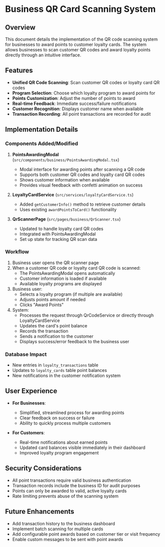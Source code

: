 # Business QR Card Scanning System

## Overview
This document details the implementation of the QR code scanning system for businesses to award points to customer loyalty cards. The system allows businesses to scan customer QR codes and award loyalty points directly through an intuitive interface.

## Features

- **Unified QR Code Scanning**: Scan customer QR codes or loyalty card QR codes
- **Program Selection**: Choose which loyalty program to award points for
- **Points Customization**: Adjust the number of points to award
- **Real-time Feedback**: Immediate success/failure notifications
- **Customer Recognition**: Displays customer name when available
- **Transaction Recording**: All point transactions are recorded for audit

## Implementation Details

### Components Added/Modified

1. **PointsAwardingModal** (`src/components/business/PointsAwardingModal.tsx`)
   - Modal interface for awarding points after scanning a QR code
   - Supports both customer QR codes and loyalty card QR codes
   - Shows customer information when available
   - Provides visual feedback with confetti animation on success

2. **LoyaltyCardService** (`src/services/loyaltyCardService.ts`)
   - Added `getCustomerInfo()` method to retrieve customer details
   - Uses existing `awardPointsToCard()` functionality

3. **QrScannerPage** (`src/pages/business/QrScanner.tsx`)
   - Updated to handle loyalty card QR codes
   - Integrated with PointsAwardingModal
   - Set up state for tracking QR scan data

### Workflow

1. Business user opens the QR scanner page
2. When a customer QR code or loyalty card QR code is scanned:
   - The PointsAwardingModal opens automatically
   - Customer information is loaded if available
   - Available loyalty programs are displayed
3. Business user:
   - Selects a loyalty program (if multiple are available)
   - Adjusts points amount if needed
   - Clicks "Award Points"
4. System:
   - Processes the request through QrCodeService or directly through LoyaltyCardService
   - Updates the card's point balance
   - Records the transaction
   - Sends a notification to the customer
   - Displays success/error feedback to the business user

### Database Impact

- New entries in `loyalty_transactions` table
- Updates to `loyalty_cards` table point balances
- New notifications in the customer notification system

## User Experience

- **For Businesses**: 
  - Simplified, streamlined process for awarding points
  - Clear feedback on success or failure
  - Ability to quickly process multiple customers

- **For Customers**:
  - Real-time notifications about earned points
  - Updated card balances visible immediately in their dashboard
  - Improved loyalty program engagement

## Security Considerations

- All point transactions require valid business authentication
- Transaction records include the business ID for audit purposes
- Points can only be awarded to valid, active loyalty cards
- Rate limiting prevents abuse of the scanning system

## Future Enhancements

- Add transaction history to the business dashboard
- Implement batch scanning for multiple cards
- Add configurable point awards based on customer tier or visit frequency
- Enable custom messages to be sent with point awards 